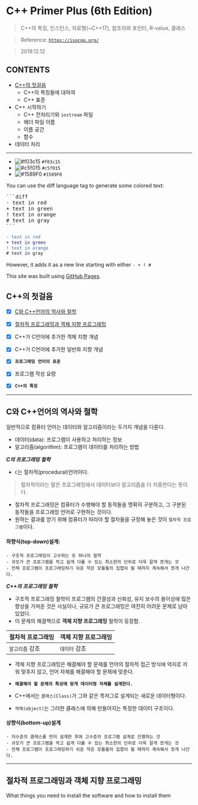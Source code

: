 # C++ Primer Plus (6th Edition)

> C++의 특징, 인스턴스, 자료형(~C++17), 참조자와 포인터, R-value, 클래스 

> Reference: <a href="https://isocpp.org/" target="_blank">`https://isocpp.org/`</a>

> 2019.12.12


## **CONTENTS**
- <a href="#c의-첫걸음">C++의 첫걸음</a>
  - C++의 특징들에 대하여
  - C++ 표준
- C++ 시작하기
  - C++ 전처리기와 `iostream` 파일
  - 헤더 파일 이름
  - 이름 공간
  - 함수
- 데이터 처리

---

- ![#f03c15](https://placehold.it/15/f03c15/000000?text=+) `#f03c15`
- ![#c5f015](https://placehold.it/15/c5f015/000000?text=+) `#c5f015`
- ![#1589F0](https://placehold.it/15/1589F0/000000?text=+) `#1589F0`

You can use the diff language tag to generate some colored text:

<pre>
```diff
- text in red
+ text in green
! text in orange
# text in gray
```
</pre>

```diff
- text in red
+ text in green
! text in orange
# text in gray
```
However, it adds it as a new line starting with either `- + ! #`

This site was built using [GitHub Pages](https://pages.github.com/).

## C++의 첫걸음

- [x] <a href="#c와-c언어의-역사와-철학">C와 C++언어의 역사와 철학</a>
- [x] <a href="#절차적-프로그래밍과-객체-지향-프로그래밍">절차적 프로그래밍과 객체 지향 프로그래밍</a>
- [x] C++가 C언어에 추가한 객체 지향 개념
- [x] C++가 C언어에 추가한 일반화 지향 개념
- [x] **`프로그래밍 언어의 표준`**
- [x] 프로그램 작성 요령
- [x] **`C++의 특징`**


---


C와 C++언어의 역사와 철학
---

일반적으로 컴퓨터 언어는 데이터와 알고리즘이라는 두가지 개념을 다룬다.

- 데이터(data): 프로그램이 사용하고 처리하는 정보
- 알고리즘(algorithm): 프로그램이 데이터를 처리하는 방법

***C의 프로그래밍 철학***
- `C`는 절차적(procedural)언어이다.
>   절차적이라는 말은 프로그래밍에서 데이터보다 알고리즘을 더 치중한다는 뜻이다.

- 절차적 프로그래밍은 컴퓨터가 수행해야 할 동작들을 명확히 구분하고, 그 구분된 동작들을 프로그래밍 언어로 구현하는 것이다.
- 원하는 결과를 얻기 위해 컴퓨터가 따라야 할 절차들을 규정해 놓은 것이 `절차적 프로그램`이다.

#### 하향식(top-down)설계: 

```
- 구조적 프로그래밍이 고수하는 또 하나의 철학 
- 규모가 큰 프로그램을 작고 쉽게 다룰 수 있는 최소한의 단위로 더욱 잘게 쪼개는 것 
- 전체 프로그램이 프로그래밍하기 쉬운 작은 모듈들의 집합이 될 때까지 계속해서 쪼개 나간다. 
```

***C++의 프로그래밍 철학***
- 구조적 프로그래밍 철학이 프로그램의 간결성과 신뢰성, 유지 보수의 용이성에 많은 향상을 가져온 것은 사실이나, 규모가 큰 프로그래밍은 여전히 어려운 문제로 남아 있었다. 
- 이 문제의 해결책으로 **객체 지향 프로그래밍** 철학이 등장함.

| 절차적 프로그래밍 | 객체 지향 프로그래밍 |
| --- | --- |
| `알고리즘` 강조 | `데이터` 강조 |

- 객체 지향 프로그래밍은 해결해야 할 문제를 언어의 절차적 접근 방식에 억지로 끼워 맞추지 않고, 언어 자체를 해결해야 할 문제에 맞춘다.
- **`해결해야 할 문제의 특성에 맞게 데이터형 자체를 설계한다.`**

- C++에서는 `클래스(Class)`가 그와 같은 목저그로 설계되는 새로운 데이터형이다.
- `객체(object)`는 그러한 클래스에 의해 만들어지는 특정한 데이터 구조이다.

#### 상향식(bottom-up)설계

```
- 저수준의 클래스를 먼저 설계한 후에 고수준의 프로그램 설계로 진행하는 것 
- 규모가 큰 프로그램을 작고 쉽게 다룰 수 있는 최소한의 단위로 더욱 잘게 쪼개는 것 
- 전체 프로그램이 프로그래밍하기 쉬운 작은 모듈들의 집합이 될 때까지 계속해서 쪼개 나간다. 
```


---


절차적 프로그래밍과 객체 지향 프로그래밍
---

What things you need to install the software and how to install them

